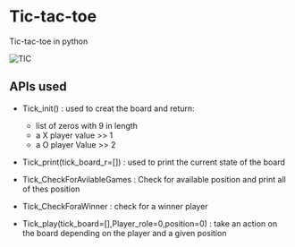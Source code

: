 # Tic-tac-toe
Tic-tac-toe in python 

![TIC](https://scirra.com/images/newstore/products/2063/splash.png)  

## APIs used 
* Tick_init() : used to creat the board and return: 
  * list of zeros with 9 in length 
  * a X player value >> 1 
  * a O player Value >> 2
 
* Tick_print(tick_board_r=[]) : used to print the current state of the board 
* Tick_CheckForAvilableGames  : Check for available position and print all of thes position 
* Tick_CheckForaWinner        : check for a winner player 
* Tick_play(tick_board=[],Player_role=0,position=0) : take an action on the board depending on the player and a given position 
